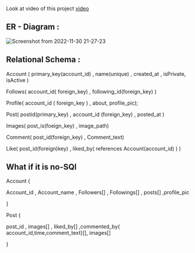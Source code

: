 Look at video of this project [video](https://youtu.be/Skb2-r6SRYg)

## ER - Diagram :
![Screenshot from 2022-11-30 21-27-23](https://user-images.githubusercontent.com/86183777/204846544-01f82876-f2f2-4707-a2f9-f4515492233b.png)

## Relational Schema :

Account ( primary_key(account_id) , name(unique) , created_at , isPrivate, isActive ) 

Follows( account_id( foreign_key) , following_id(foreign_key) )

Profile( account_id ( foreign_key ) , about, profile_pic);

Post( postid(primary_key) , account_id (foreign_key) , posted_at )

Images( post_is(foeign_key) , image_path) 

Comment( post_id(foreign_key) , Comment_text)

Like( post_id(foreign)key) , liked_by( references Account(account_id) ) )


## What if it is no-SQl

Account {
  
  Account_id , Account_name , Followers[] , Followings[] , posts[] ,profile_pic 

}

Post {
  
  post_id , images[] , liked_by[] ,commented_by{ account_id,time,comment_text}[], images[] 

}

